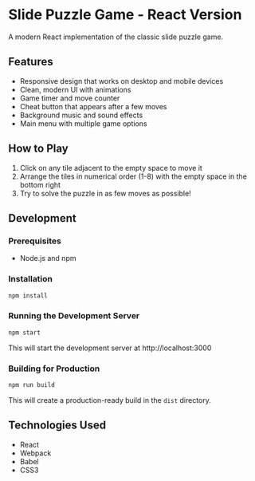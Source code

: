 # Slide Puzzle Game - React Version

A modern React implementation of the classic slide puzzle game.

## Features

- Responsive design that works on desktop and mobile devices
- Clean, modern UI with animations
- Game timer and move counter
- Cheat button that appears after a few moves
- Background music and sound effects
- Main menu with multiple game options

## How to Play

1. Click on any tile adjacent to the empty space to move it
2. Arrange the tiles in numerical order (1-8) with the empty space in the bottom right
3. Try to solve the puzzle in as few moves as possible!

## Development

### Prerequisites

- Node.js and npm

### Installation

```bash
npm install
```

### Running the Development Server

```bash
npm start
```

This will start the development server at http://localhost:3000

### Building for Production

```bash
npm run build
```

This will create a production-ready build in the `dist` directory.

## Technologies Used

- React
- Webpack
- Babel
- CSS3

 
